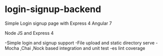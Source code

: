 # login-signup-backend
Simple Login signup page with Express 4 Angular 7

Node JS and Express 4 

-Simple login and signup support
-File upload and static directory serve
-Mocha ,Chai ,Nock based integration and unit test
-es lint coverage

